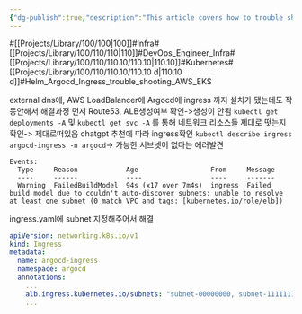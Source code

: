 ```yaml
---
{"dg-publish":true,"description":"This article covers how to trouble shooting ingress error when you start first setting by using helm in aws with eks. If you can't access domain even though Pods and svc and deployments are installed, check ingress and If so, specify the subnet.","permalink":"/projects/library/100/110/110-10/110-10-d/","dgPassFrontmatter":true,"noteIcon":"0","created":"2024-04-26T16:28:02.960+09:00","updated":"2024-06-20T02:07:29.222+09:00"}
---
```


#[[Projects/Library/100/100\|100]]#Infra#[[Projects/Library/100/110/110\|110]]#DevOps_Engineer_Infra#[[Projects/Library/100/110/110.10/110.10\|110.10]]#Kubernetes#[[Projects/Library/100/110/110.10/110.10 d\|110.10 d]]#Helm_Argocd_Ingress_trouble_shooting_AWS_EKS


external dns에, AWS LoadBalancer에 Argocd에 ingress 까지 설치가 됐는데도 작동안해서 해결과정
먼저 Route53, ALB생성여부 확인->생성이 안됨
`kubectl get deployments -A` 및 `kubectl get svc -A` 를 통해 네트워크 리소스들 제대로 떳는지 확인-> 제대로떠있음
chatgpt 추천에 따라 ingress확인  `kubectl describe ingress argocd-ingress -n argocd`-> 가능한 서브넷이 없다는 에러발견
```
Events:
  Type     Reason            Age                  From     Message
  ----     ------            ----                 ----     -------
  Warning  FailedBuildModel  94s (x17 over 7m4s)  ingress  Failed build model due to couldn't auto-discover subnets: unable to resolve at least one subnet (0 match VPC and tags: [kubernetes.io/role/elb])
```

ingress.yaml에 subnet 지정해주어서 해결
```yaml
apiVersion: networking.k8s.io/v1
kind: Ingress
metadata:
  name: argocd-ingress
  namespace: argocd
  annotations:
    ...
    alb.ingress.kubernetes.io/subnets: "subnet-00000000, subnet-1111111, subnet-2222222222"
    ...
```